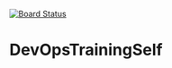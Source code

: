 [![Board Status](https://dev.azure.com/CAT-Training-MALKI/e2ef64de-6b81-467e-8a32-77c6898be13d/fbbf79b6-f129-42eb-a36b-e0799a7b7342/_apis/work/boardbadge/627ca93e-3c9b-4a56-8ec5-8043164010f2)](https://dev.azure.com/CAT-Training-MALKI/e2ef64de-6b81-467e-8a32-77c6898be13d/_boards/board/t/fbbf79b6-f129-42eb-a36b-e0799a7b7342/Microsoft.RequirementCategory)
# DevOpsTrainingSelf